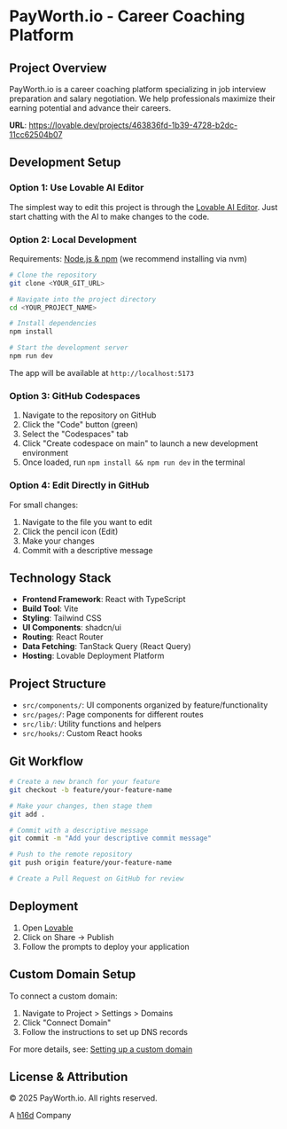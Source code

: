 
# PayWorth.io - Career Coaching Platform

## Project Overview

PayWorth.io is a career coaching platform specializing in job interview preparation and salary negotiation. We help professionals maximize their earning potential and advance their careers.

**URL**: https://lovable.dev/projects/463836fd-1b39-4728-b2dc-11cc62504b07

## Development Setup

### Option 1: Use Lovable AI Editor

The simplest way to edit this project is through the [Lovable AI Editor](https://lovable.dev/projects/463836fd-1b39-4728-b2dc-11cc62504b07). Just start chatting with the AI to make changes to the code.

### Option 2: Local Development

Requirements: [Node.js & npm](https://github.com/nvm-sh/nvm#installing-and-updating) (we recommend installing via nvm)

```bash
# Clone the repository
git clone <YOUR_GIT_URL>

# Navigate into the project directory
cd <YOUR_PROJECT_NAME>

# Install dependencies
npm install

# Start the development server
npm run dev
```

The app will be available at `http://localhost:5173`

### Option 3: GitHub Codespaces

1. Navigate to the repository on GitHub
2. Click the "Code" button (green)
3. Select the "Codespaces" tab
4. Click "Create codespace on main" to launch a new development environment
5. Once loaded, run `npm install && npm run dev` in the terminal

### Option 4: Edit Directly in GitHub

For small changes:
1. Navigate to the file you want to edit
2. Click the pencil icon (Edit)
3. Make your changes
4. Commit with a descriptive message

## Technology Stack

- **Frontend Framework**: React with TypeScript
- **Build Tool**: Vite
- **Styling**: Tailwind CSS
- **UI Components**: shadcn/ui
- **Routing**: React Router
- **Data Fetching**: TanStack Query (React Query)
- **Hosting**: Lovable Deployment Platform

## Project Structure

- `src/components/`: UI components organized by feature/functionality
- `src/pages/`: Page components for different routes
- `src/lib/`: Utility functions and helpers
- `src/hooks/`: Custom React hooks

## Git Workflow

```bash
# Create a new branch for your feature
git checkout -b feature/your-feature-name

# Make your changes, then stage them
git add .

# Commit with a descriptive message
git commit -m "Add your descriptive commit message"

# Push to the remote repository
git push origin feature/your-feature-name

# Create a Pull Request on GitHub for review
```

## Deployment

1. Open [Lovable](https://lovable.dev/projects/463836fd-1b39-4728-b2dc-11cc62504b07)
2. Click on Share -> Publish
3. Follow the prompts to deploy your application

## Custom Domain Setup

To connect a custom domain:
1. Navigate to Project > Settings > Domains
2. Click "Connect Domain"
3. Follow the instructions to set up DNS records

For more details, see: [Setting up a custom domain](https://docs.lovable.dev/tips-tricks/custom-domain#step-by-step-guide)

## License & Attribution

© 2025 PayWorth.io. All rights reserved.

A [h16d](https://h16d.com/) Company
